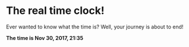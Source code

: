 # The real time clock!

Ever wanted to know what the time is? Well, your journey is about to end!

**The time is Nov 30, 2017, 21:35**
